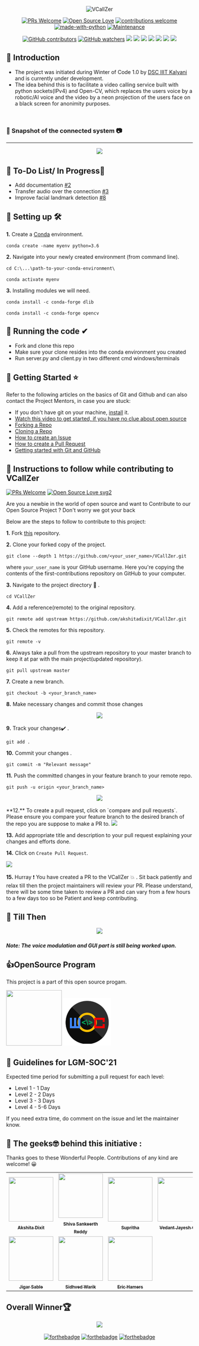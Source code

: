 <div align="center">
 
![VCallZer](https://user-images.githubusercontent.com/73739820/121726626-6df6cd80-cb08-11eb-97ab-5296246301ea.png)

[![PRs Welcome](https://img.shields.io/badge/PRs-welcome-brightgreen.svg?style=flat&logo=github)](https://github.com/akshitadixit/VCallZer) 
[![Open Source Love](https://img.shields.io/badge/Open%20Source-%F0%9F%A4%8D-Green)](https://github.com/akshitadixit/VCallZer) 
[![contributions welcome](https://img.shields.io/static/v1.svg?label=Contributions&message=Welcome&color=0059b3&style=flat-square)](https://github.com/akshitadixit/VCallZer) 
[![made-with-python](https://img.shields.io/badge/Made%20with-Python-1f425f.svg)](https://www.python.org/)  [![Maintenance](https://img.shields.io/badge/maintained-yes-brightgreen.svg)](https://github.com/akshitadixit/VCallZer/graphs/commit-activity)

[![GitHub contributors](https://img.shields.io/github/contributors-anon/akshitadixit/VCallZer)](https://github.com/akshitadixit/VCallZer/graphs/contributors) 
[![GitHub watchers](https://img.shields.io/github/watchers/akshitadixit/VCallZer)](https://github.com/akshitadixit/VCallZer/watchers)
[![](https://badgen.net/github/stars/akshitadixit/VCallZer?color=yellow)](https://github.com/akshitadixit/VCallZer/stargazers)
[![](https://badgen.net/github/forks/akshitadixit/VCallZer)](https://github.com/akshitadixit/VCallZer/network/members)
[![](https://badgen.net/github/open-issues/akshitadixit/VCallZer)](https://github.com/akshitadixit/VCallZer/issues)
[![](https://badgen.net/github/closed-issues/akshitadixit/VCallZer?color=yellow)](https://github.com/akshitadixit/VCallZer/issues?q=is%3Aissue+is%3Aclosed)
[![](https://badgen.net/github/prs/akshitadixit/VCallZer)](https://github.com/akshitadixit/VCallZer/pulls)
[![](https://badgen.net/github/open-prs/akshitadixit/VCallZer?color=green)](https://github.com/akshitadixit/VCallZer/pulls)
[![](https://badgen.net/github/closed-prs/akshitadixit/VCallZer?color=yellow)](https://github.com/akshitadixit/VCallZer/pulls?q=is%3Apr+is%3Aclosed)
 
</div>





## 📌 Introduction
* The project was initiated during Winter of Code 1.0 by [DSC IIIT Kalyani](https://github.com/DSC-IIIT-Kalyani) and is currently under development.
* The idea behind this is to facilitate a video calling service built with python sockets(IPv4) and Open-CV, which replaces the users voice by a robotic/AI voice and the video by a neon projection of the users face on a black screen for anonimity purposes.
<br>

### 📌 Snapshot of the connected system &#128247;
---------------
<p align="center"><img width=35% src="https://github.com/akshitadixit/VCallZer/blob/main/temp/ss.jpeg"></p>

## 📌 To-Do List/ In Progress🔄
* Add documentation [#2](https://github.com/akshitadixit/VCallZer/issues/2)
* Transfer audio over the connection [#3](https://github.com/akshitadixit/VCallZer/issues/3)
* Improve facial landmark detection [#8](https://github.com/akshitadixit/VCallZer/issues/8)
 
## 📌 Setting up 🛠

**1.** Create a [Conda](https://docs.conda.io/en/latest/miniconda.html) environment.
```
conda create -name myenv python=3.6
```
**2.** Navigate into your newly created environment (from command line).
```
cd C:\...\path-to-your-conda-environment\
```
```
conda activate myenv
```
**3.** Installing modules we will need.
```
conda install -c conda-forge dlib
```
```
conda install -c conda-forge opencv
```

## 📌 Running the code ✔

* Fork and clone this repo
* Make sure your clone resides into the conda environment you created
* Run server.py and client.py in two different cmd windows/terminals

## 📌 Getting Started ⭐

Refer to the following articles on the basics of Git and Github and can also contact the Project Mentors, in case you are stuck:

- If you don't have git on your machine, [install](https://help.github.com/articles/set-up-git/) it.
- [Watch this video to get started, if you have no clue about open source](https://youtu.be/SL5KKdmvJ1U)
- [Forking a Repo](https://help.github.com/en/github/getting-started-with-github/fork-a-repo)
- [Cloning a Repo](https://docs.github.com/en/github/creating-cloning-and-archiving-repositories/cloning-a-repository-from-github/cloning-a-repository)
- [How to create an Issue](https://docs.github.com/en/issues/tracking-your-work-with-issues/creating-issues/creating-an-issue)
- [How to create a Pull Request](https://opensource.com/article/19/7/create-pull-request-github)
- [Getting started with Git and GitHub](https://towardsdatascience.com/getting-started-with-git-and-github-6fcd0f2d4ac6)

## 📜 Instructions to follow while contributing to VCallZer
[![PRs Welcome](https://img.shields.io/badge/PRs-welcome-brightgreen.svg?style=flat-square)](http://makeapullrequest.com)
[![Open Source Love svg2](https://badges.frapsoft.com/os/v2/open-source.svg?v=103)](https://github.com/ellerbrock/open-source-badges/)

Are you a newbie in the world of open source and want to Contribute to our Open Source Project ?
Don't worry we got your back 

Below are the steps to follow to contribute to this project:

**1.**  Fork [this](https://github.com/akshitadixit/VCallZer) repository.   

**2.**  Clone your forked copy of the project.
```
git clone --depth 1 https://github.com/<your_user_name>/VCallZer.git
```
where `your_user_name` is your GitHub username. Here you're copying the contents of the first-contributions repository on GitHub to your computer.

**3.** Navigate to the project directory :file_folder: .
```
cd VCallZer
```
**4.** Add a reference(remote) to the original repository.
```
git remote add upstream https://github.com/akshitadixit/VCallZer.git 
```
**5.** Check the remotes for this repository.
```
git remote -v
```
**6.** Always take a pull from the upstream repository to your master branch to keep it at par with the main project(updated repository).
```
git pull upstream master
```
**7.** Create a new branch.
```
git checkout -b <your_branch_name>
```

**8.** Make necessary changes and commit those changes
<p align="center"><img width=35% src="https://media2.giphy.com/media/L1R1tvI9svkIWwpVYr/giphy.gif?cid=ecf05e47pzi2rpig0vc8pjusra8hiai1b91zgiywvbubu9vu&rid=giphy.gif"></p>

**9.** Track your changes:heavy_check_mark: .
```
git add . 
```
**10.** Commit your changes .
```
git commit -m "Relevant message"
```
**11.** Push the committed changes in your feature branch to your remote repo.
```
git push -u origin <your_branch_name>
```
<p align="center"><img width=35% src="https://media.giphy.com/media/cnhpl4IeYgU7MCBdV2/giphy.gif"></p>
**12.** To create a pull request, click on `compare and pull requests`. Please ensure you compare your feature branch to the desired branch of the repo you are suppose to make a PR to.

<img src="https://firstcontributions.github.io/assets/Readme/compare-and-pull.png" width=600>

**13.** Add appropriate title and description to your pull request explaining your changes and efforts done.

**14.** Click on `Create Pull Request`.

<img src="https://firstcontributions.github.io/assets/Readme/submit-pull-request.png" width=600>

**15.** Hurray :exclamation: You have created a PR to the VCallZer :boom: . Sit back patiently and relax till then the project maintainers will review your PR. Please understand,  there will be some time taken to review a PR and can vary from a few hours to a few days too so be Patient and keep contributing.

## 📌 Till Then 
<p align="center"><img src="http://www.gurpreetsaluja.com/wp-content/uploads/2016/05/always-keep-learning.png" width=30%></p>

##### Note: The voice modulation and GUI part is still being worked upon.

<h2>👍OpenSource Program</h2>

This project is a part of this open source progam.

<a href="https://github.com/prathimacode-hub"><img src="https://github.com/prathimacode-hub/prathimacode-hub/blob/main/OpenSource%20Programs/LetsGrowMore%20Summer%20Of%20Code.jpg" width=150px height=150px /></a>
 <img src="https://github.com/DSC-IIIT-Kalyani/winter-of-code/blob/main/images/logos/logo3.png">


## 📌 Guidelines for LGM-SOC'21
Expected time period for submitting a pull request for each level:
- Level 1 - 1 Day
- Level 2 - 2 Days
- Level 3 - 3 Days
- Level 4 - 5-6 Days

If you need extra time, do comment on the issue and let the maintainer know.

## 📌 The geeks🤓 behind this initiative :
Thanks goes to these Wonderful People. Contributions of any kind are welcome! :grinning:
<table>
  <tr>
    <td align="center"><a href="https://github.com/akshitadixit"><img src="https://avatars.githubusercontent.com/u/56997545?v=4" height="120px" width="120px"/><br/><sub><b>Akshita Dixit</b></sub></a></td>
    <td align="center"><a href="https://github.com/ShivaSankeerth"><img src="https://avatars.githubusercontent.com/u/29270279?v=4" height="120px" width="120px"/><br/><sub><b>Shiva Sankeerth Reddy</b></sub></a></td>
    <td align="center"><a href="https://github.com/supzi-del"><img src="https://avatars.githubusercontent.com/u/78655439?v=4" height="120px" width="120px"/><br/><sub><b>Supritha</b></sub></a></td>
    <td align="center"><a href="https://github.com/Vedant-Jayesh-Oza"><img src="https://avatars.githubusercontent.com/u/75005433?v=4" height="120px" width="120px"/><br/><sub><b>Vedant Jayesh Oza</b></sub></a></td>
 </tr>
 <tr>
    <td align="center"><a href="https://github.com/jigar-sable"><img src="https://avatars.githubusercontent.com/u/64949957?v=4" height="120px" width="120px"/><br/><sub><b>Jigar Sable</b></sub></a></td>
   <td align="center"><a href="https://github.com/Sidhved"><img src="https://avatars.githubusercontent.com/u/66831453?v=4" height="120px" width="120px"/><br/><sub><b>Sidhved Warik</b></sub></a></td>
   <td align="center"><a href="https://github.com/erichamers"><img src="https://avatars.githubusercontent.com/u/28244037?v=4" height="120px" width="120px"/><br/><sub><b>Eric Hamers</b></sub></a></td>
   
<!-- To add new contribution here copy remove the comment from the below code and edit it. -->
<!--    <td align="center"><a href="https://github.com/jigar-sable"><img src="https://avatars.githubusercontent.com/u/64949957?v=4" height="120px" width="120px"/><br/><sub><b>Jigar Sable</b></sub></a></td> -->
   
</tr>
</table>



## Overall Winner🏆
<p align="center"><img src="https://github.com/akshitadixit/VCallZer/blob/main/temp/WoC.png" width=50%></p>
<div align="center">
 
[![forthebadge](https://forthebadge.com/images/badges/made-with-python.svg)](https://forthebadge.com)
[![forthebadge](https://forthebadge.com/images/badges/built-with-love.svg)](https://forthebadge.com) 
[![forthebadge](https://forthebadge.com/images/badges/built-by-developers.svg)](https://forthebadge.com) 
</div>
